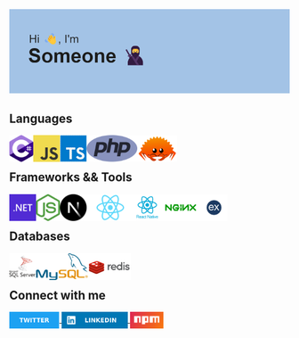 <img src="/header.png" alt="Header Image" />

## Languages

<div>
  <img src="/csharp.png" title="C#" alt="C#" height="48px" align="left" />&nbsp;
  <img src="/js.png" title="JavaScript" alt="JavaScript" height="48px" align="left" />&nbsp;
  <img src="/ts.png" title="TypeScript" alt="TypeScript" height="48px" align="left" />&nbsp;
  <img src="/php.png" title="PHP" alt="PHP" height="48px" align="left" />&nbsp;
  <img src="/rust.png" title="Rust" alt="Rust" height="48px" align="left" />
</div>
<br>

## Frameworks && Tools

<div>
  <img src="/.net.png" title=".NET" alt=".NET" height="48px" align="left" />&nbsp;
  <img src="/nodejs.png" title="Node JS" alt="Node JS" height="48px" align="left" />&nbsp;
  <img src="/next.png" title="NextJS" alt="NextJS" height="48px" align="left" />&nbsp;
  <img src="/react.png" title="ReactJS" alt="ReactJS" height="48px" align="left" />&nbsp;
  <img src="/react-native.webp" title="React-Native" alt="React-Native" height="48px" align="left" />&nbsp;
  <img src="/nginx.png" title="NGINX" alt="NGINX" height="48px" align="left" />&nbsp;
  <img src="/express.webp" title="Express JS" alt="Express JS" height="48px" align="left" />
</div>
<br>

## Databases

<div>
  <img src="/mssql.png" title="MSSQL" alt="MSSQL" height="48px" align="left" />&nbsp;
  <img src="/mysql.webp" title="MySQL" alt="MySQL" height="48px" align="left" />&nbsp;
  <img src="/redis.png" title="Redis" alt="Redis" height="48px" align="left" />
</div>
<br>

## Connect with me

<p align="left">
  <a href="https://x.com/Yassine59194898" target="_blank">
    <img align="center" src="/twitter.svg" height="30" />
  </a>
  <a href="https://www.linkedin.com/in/yassine-hijazi" target="_blank">
    <img align="center" src="/linkedin.svg" alt="LinkedIn Profile" height="30" />
  </a>
  <a href="https://www.npmjs.com/~yashij2052" target="_blank">
    <img align="center" src="/npm.webp" alt="NPM Profile" height="30"/>
  </a>
</p>
